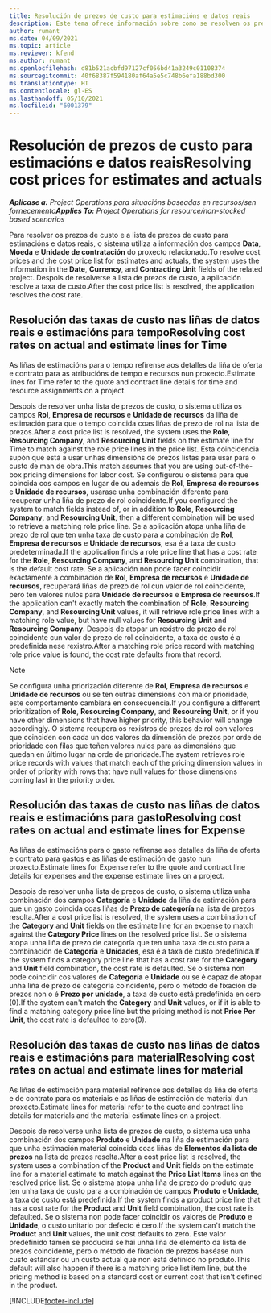 ```yaml
---
title: Resolución de prezos de custo para estimacións e datos reais
description: Este tema ofrece información sobre como se resolven os prezos de custo para as estimacións e os datos reais.
author: rumant
ms.date: 04/09/2021
ms.topic: article
ms.reviewer: kfend
ms.author: rumant
ms.openlocfilehash: d81b521acbfd97127cf056bd41a3249c01108374
ms.sourcegitcommit: 40f68387f594180af64a5e5c748b6efa188bd300
ms.translationtype: HT
ms.contentlocale: gl-ES
ms.lasthandoff: 05/10/2021
ms.locfileid: "6001379"
---
```

# <a name="resolving-cost-prices-for-estimates-and-actuals"></a><span data-ttu-id="fffbb-103">Resolución de prezos de custo para estimacións e datos reais</span><span class="sxs-lookup"><span data-stu-id="fffbb-103">Resolving cost prices for estimates and actuals</span></span>

<span data-ttu-id="fffbb-104">_**Aplícase a:** Project Operations para situacións baseadas en recursos/sen fornecemento_</span><span class="sxs-lookup"><span data-stu-id="fffbb-104">_**Applies To:** Project Operations for resource/non-stocked based scenarios_</span></span>

<span data-ttu-id="fffbb-105">Para resolver os prezos de custo e a lista de prezos de custo para estimacións e datos reais, o sistema utiliza a información dos campos **Data**, **Moeda** e **Unidade de contratación** do proxecto relacionado.</span><span class="sxs-lookup"><span data-stu-id="fffbb-105">To resolve cost prices and the cost price list for estimates and actuals, the system uses the information in the **Date**, **Currency**, and **Contracting Unit** fields of the related project.</span></span> <span data-ttu-id="fffbb-106">Despois de resolverse a lista de prezos de custo, a aplicación resolve a taxa de custo.</span><span class="sxs-lookup"><span data-stu-id="fffbb-106">After the cost price list is resolved, the application resolves the cost rate.</span></span>

## <a name="resolving-cost-rates-on-actual-and-estimate-lines-for-time"></a><span data-ttu-id="fffbb-107">Resolución das taxas de custo nas liñas de datos reais e estimacións para tempo</span><span class="sxs-lookup"><span data-stu-id="fffbb-107">Resolving cost rates on actual and estimate lines for Time</span></span>

<span data-ttu-id="fffbb-108">As liñas de estimacións para o tempo refírense aos detalles da liña de oferta e contrato para as atribucións de tempo e recursos nun proxecto.</span><span class="sxs-lookup"><span data-stu-id="fffbb-108">Estimate lines for Time refer to the quote and contract line details for time and resource assignments on a project.</span></span>

<span data-ttu-id="fffbb-109">Despois de resolver unha lista de prezos de custo, o sistema utiliza os campos **Rol**, **Empresa de recursos** e **Unidade de recursos** da liña de estimación para que o tempo coincida coas liñas de prezo de rol na lista de prezos.</span><span class="sxs-lookup"><span data-stu-id="fffbb-109">After a cost price list is resolved, the system uses the **Role**, **Resourcing Company**, and **Resourcing Unit** fields on the estimate line for Time to match against the role price lines in the price list.</span></span> <span data-ttu-id="fffbb-110">Esta coincidencia supón que está a usar unhas dimensións de prezos listas para usar para o custo de man de obra.</span><span class="sxs-lookup"><span data-stu-id="fffbb-110">This match assumes that you are using out-of-the-box pricing dimensions for labor cost.</span></span> <span data-ttu-id="fffbb-111">Se configurou o sistema para que coincida cos campos en lugar de ou ademais de **Rol**, **Empresa de recursos** e **Unidade de recursos**, usarase unha combinación diferente para recuperar unha liña de prezo de rol coincidente.</span><span class="sxs-lookup"><span data-stu-id="fffbb-111">If you configured the system to match fields instead of, or in addition to **Role**, **Resourcing Company**, and **Resourcing Unit**, then a different combination will be used to retrieve a matching role price line.</span></span> <span data-ttu-id="fffbb-112">Se a aplicación atopa unha liña de prezo de rol que ten unha taxa de custo para a combinación de **Rol**, **Empresa de recursos** e **Unidade de recursos**, esa é a taxa de custo predeterminada.</span><span class="sxs-lookup"><span data-stu-id="fffbb-112">If the application finds a role price line that has a cost rate for the **Role**, **Resourcing Company**, and **Resourcing Unit** combination, that is the default cost rate.</span></span> <span data-ttu-id="fffbb-113">Se a aplicación non pode facer coincidir exactamente a combinación de **Rol**, **Empresa de recursos** e **Unidade de recursos**, recuperará liñas de prezo de rol cun valor de rol coincidente, pero ten valores nulos para **Unidade de recursos** e **Empresa de recursos**.</span><span class="sxs-lookup"><span data-stu-id="fffbb-113">If the application can't exactly match the combination of **Role**, **Resourcing Company**, and **Resourcing Unit** values, it will retrieve role price lines with a matching role value, but have null values for **Resourcing Unit** and **Resourcing Company**.</span></span> <span data-ttu-id="fffbb-114">Despois de atopar un rexistro de prezo de rol coincidente cun valor de prezo de rol coincidente, a taxa de custo é a predefinida nese rexistro.</span><span class="sxs-lookup"><span data-stu-id="fffbb-114">After a matching role price record with matching role price value is found, the cost rate defaults from that record.</span></span> 

> [!NOTE]
> <span data-ttu-id="fffbb-115">Se configura unha priorización diferente de **Rol**, **Empresa de recursos** e **Unidade de recursos** ou se ten outras dimensións con maior prioridade, este comportamento cambiará en consecuencia.</span><span class="sxs-lookup"><span data-stu-id="fffbb-115">If you configure a different prioritization of **Role**, **Resourcing Company**, and **Resourcing Unit**, or if you have other dimensions that have higher priority, this behavior will change accordingly.</span></span> <span data-ttu-id="fffbb-116">O sistema recupera os rexistros de prezos de rol con valores que coinciden con cada un dos valores da dimensión de prezos por orde de prioridade con filas que teñen valores nulos para as dimensións que quedan en último lugar na orde de prioridade.</span><span class="sxs-lookup"><span data-stu-id="fffbb-116">The system retrieves role price records with values that match each of the pricing dimension values in order of priority with rows that have null values for those dimensions coming last in the priority order.</span></span>

## <a name="resolving-cost-rates-on-actual-and-estimate-lines-for-expense"></a><span data-ttu-id="fffbb-117">Resolución das taxas de custo nas liñas de datos reais e estimacións para gasto</span><span class="sxs-lookup"><span data-stu-id="fffbb-117">Resolving cost rates on actual and estimate lines for Expense</span></span>

<span data-ttu-id="fffbb-118">As liñas de estimacións para o gasto refírense aos detalles da liña de oferta e contrato para gastos e as liñas de estimación de gasto nun proxecto.</span><span class="sxs-lookup"><span data-stu-id="fffbb-118">Estimate lines for Expense refer to the quote and contract line details for expenses and the expense estimate lines on a project.</span></span>

<span data-ttu-id="fffbb-119">Despois de resolver unha lista de prezos de custo, o sistema utiliza unha combinación dos campos **Categoría** e **Unidade** da liña de estimación para que un gasto coincida coas liñas de **Prezo de categoría** na lista de prezos resolta.</span><span class="sxs-lookup"><span data-stu-id="fffbb-119">After a cost price list is resolved, the system uses a combination of the **Category** and **Unit** fields on the estimate line for an expense to match against the **Category Price** lines on the resolved price list.</span></span> <span data-ttu-id="fffbb-120">Se o sistema atopa unha liña de prezo de categoría que ten unha taxa de custo para a combinación de **Categoría** e **Unidades**, esa é a taxa de custo predefinida.</span><span class="sxs-lookup"><span data-stu-id="fffbb-120">If the system finds a category price line that has a cost rate for the **Category** and **Unit** field combination, the cost rate is defaulted.</span></span> <span data-ttu-id="fffbb-121">Se o sistema non pode coincidir cos valores de **Categoría** e **Unidade** ou se é capaz de atopar unha liña de prezo de categoría coincidente, pero o método de fixación de prezos non o é **Prezo por unidade**, a taxa de custo está predefinida en cero (0).</span><span class="sxs-lookup"><span data-stu-id="fffbb-121">If the system can't match the **Category** and **Unit** values, or if it is able to find a matching category price line but the pricing method is not **Price Per Unit**, the cost rate is defaulted to zero(0).</span></span>

## <a name="resolving-cost-rates-on-actual-and-estimate-lines-for-material"></a><span data-ttu-id="fffbb-122">Resolución das taxas de custo nas liñas de datos reais e estimacións para material</span><span class="sxs-lookup"><span data-stu-id="fffbb-122">Resolving cost rates on actual and estimate lines for material</span></span>

<span data-ttu-id="fffbb-123">As liñas de estimación para material refírense aos detalles da liña de oferta e de contrato para os materiais e as liñas de estimación de material dun proxecto.</span><span class="sxs-lookup"><span data-stu-id="fffbb-123">Estimate lines for material refer to the quote and contract line details for materials and the material estimate lines on a project.</span></span>

<span data-ttu-id="fffbb-124">Despois de resolverse unha lista de prezos de custo, o sistema usa unha combinación dos campos **Produto** e **Unidade** na liña de estimación para que unha estimación material coincida coas liñas de **Elementos da lista de prezos** na lista de prezos resolta.</span><span class="sxs-lookup"><span data-stu-id="fffbb-124">After a cost price list is resolved, the system uses a combination of the **Product** and **Unit** fields on the estimate line for a material estimate to match against the **Price List Items** lines on the resolved price list.</span></span> <span data-ttu-id="fffbb-125">Se o sistema atopa unha liña de prezo do produto que ten unha taxa de custo para a combinación de campos **Produto** e **Unidade**, a taxa de custo está predefinida.</span><span class="sxs-lookup"><span data-stu-id="fffbb-125">If the system finds a product price line that has a cost rate for the **Product** and **Unit** field combination, the cost rate is defaulted.</span></span> <span data-ttu-id="fffbb-126">Se o sistema non pode facer coincidir os valores de **Produto** e **Unidade**, o custo unitario por defecto é cero.</span><span class="sxs-lookup"><span data-stu-id="fffbb-126">If the system can't match the **Product** and **Unit** values, the unit cost defaults to zero.</span></span> <span data-ttu-id="fffbb-127">Este valor predefinido tamén se producirá se hai unha liña de elemento da lista de prezos coincidente, pero o método de fixación de prezos baséase nun custo estándar ou un custo actual que non está definido no produto.</span><span class="sxs-lookup"><span data-stu-id="fffbb-127">This default will also happen if there is a matching price list item line, but the pricing method is based on a standard cost or current cost that isn't defined in the product.</span></span>

[!INCLUDE[footer-include](../includes/footer-banner.md)]
